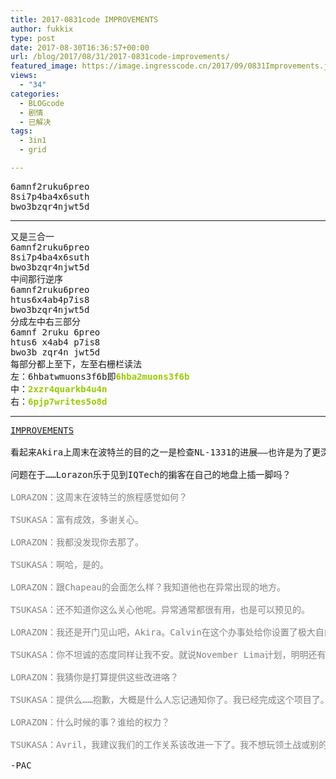 ```yaml
---
title: 2017-0831code IMPROVEMENTS
author: fukkix
type: post
date: 2017-08-30T16:36:57+00:00
url: /blog/2017/08/31/2017-0831code-improvements/
featured_image: https://image.ingresscode.cn/2017/09/0831Improvements.jpg?x-oss-process=image/resize,m_fill,w_700,h_220
views:
  - "34"
categories:
  - BLOGcode
  - 剧情
  - 已解决
tags:
  - 3in1
  - grid

---
```

<pre>6amnf2ruku6preo
8si7p4ba4x6suth
bwo3bzqr4njwt5d
<!--more--></pre>

* * *

<pre>又是三合一
6amnf2ruku6preo
8si7p4ba4x6suth
bwo3bzqr4njwt5d
中间那行逆序
6amnf2ruku6preo
htus6x4ab4p7is8
bwo3bzqr4njwt5d
分成左中右三部分
6amnf 2ruku 6preo
htus6 x4ab4 p7is8
bwo3b zqr4n jwt5d
每部分都上至下，左至右栅栏读法
左：6hbatwmuons3f6b即<span style="color: #99cc00;"><strong>6hba2muons3f6b</strong></span>
中：<span style="color: #99cc00;"><strong>2xzr4quarkb4u4n</strong></span>
右：<span style="color: #99cc00;"><strong>6pjp7writes5o8d</strong></span></pre>

* * *

<pre><a href="http://investigate.ingress.com/2017/08/31/improvements/">IMPROVEMENTS

</a>看起来Akira上周末在波特兰的目的之一是检查NL-1331的进展——也许是为了更深入的参与到November Lima项目的其他部分（她已经带头研发基于日本NL-Prime实验车型的新产品了……）

问题在于……Lorazon乐于见到IQTech的掮客在自己的地盘上插一脚吗？

<span style="color: #808080;">LORAZON：这周末在波特兰的旅程感觉如何？</span>

<span style="color: #808080;">TSUKASA：富有成效，多谢关心。</span>

<span style="color: #808080;">LORAZON：我都没发现你去那了。</span>

<span style="color: #808080;">TSUKASA：啊哈，是的。</span>

<span style="color: #808080;">LORAZON：跟Chapeau的会面怎么样？我知道他也在异常出现的地方。</span>

<span style="color: #808080;">TSUKASA：还不知道你这么关心他呢。异常通常都很有用，也是可以预见的。</span>

<span style="color: #808080;">LORAZON：我还是开门见山吧，Akira。Calvin在这个办事处给你设置了极大自由的沙盒系统，可是你站在了我这边又不坦诚对我，我很不安啊。</span>

<span style="color: #808080;">TSUKASA：你不坦诚的态度同样让我不安。就说November Lima计划，明明还有很大改进余地。</span>

<span style="color: #808080;">LORAZON：我猜你是打算提供这些改进咯？</span>

<span style="color: #808080;">TSUKASA：提供么……抱歉，大概是什么人忘记通知你了。我已经完成这个项目了。我们带回了Prime的一些进展，也已经开始在1331E上实施变革。</span>

<span style="color: #808080;">LORAZON：什么时候的事？谁给的权力？</span>

<span style="color: #808080;">TSUKASA：Avril，我建议我们的工作关系该改进一下了。我不想玩领土战或别的什么游戏，我只出现在有需要的地方。如果你能更清楚的意识到我带来的机遇，或许会获利颇丰……</span>

-PAC</pre>